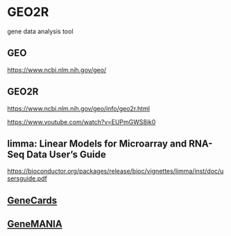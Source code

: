 # GEO2R
gene data analysis tool

## GEO
https://www.ncbi.nlm.nih.gov/geo/

## GEO2R
https://www.ncbi.nlm.nih.gov/geo/info/geo2r.html

https://www.youtube.com/watch?v=EUPmGWS8ik0

## limma: Linear Models for Microarray and RNA-Seq Data User’s Guide
https://bioconductor.org/packages/release/bioc/vignettes/limma/inst/doc/usersguide.pdf

## [GeneCards](https://www.genecards.org/)

## [GeneMANIA](https://genemania.org/)
